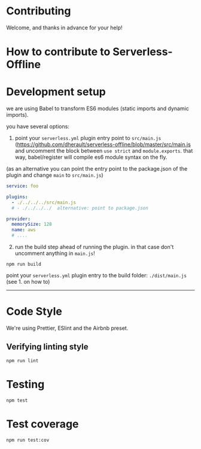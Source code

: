 # Contributing

Welcome, and thanks in advance for your help!

# How to contribute to Serverless-Offline

# Development setup

we are using Babel to transform ES6 modules (static imports and dynamic imports).

you have several options:

1. point your `serverless.yml` plugin entry point to `src/main.js` (https://github.com/dherault/serverless-offline/blob/master/src/main.js and uncomment the block between `use strict` and `module.exports`. that way, babel/register will compile es6 module syntax on the fly.

(as an alternative you can point the entry point to the package.json of the plugin and change `main` to `src/main.js`)

```yaml
service: foo

plugins:
  - ./../../../src/main.js
  # - ./../../../  alternative: point to package.json

provider:
  memorySize: 128
  name: aws
  # ....
```

2. run the build step ahead of running the plugin. in that case don't uncomment anything in `main.js`!

```
npm run build
```

point your `serverless.yml` plugin entry to the build folder: `./dist/main.js` (see 1. on how to)

---

# Code Style

We're using Prettier, ESlint and the Airbnb preset.

## Verifying linting style

```
npm run lint
```

# Testing

```
npm test
```

# Test coverage

```
npm run test:cov
```
